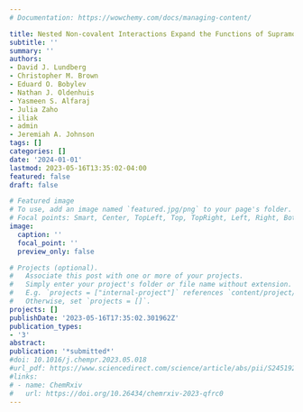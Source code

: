 ```yaml
---
# Documentation: https://wowchemy.com/docs/managing-content/

title: Nested Non-covalent Interactions Expand the Functions of Supramolecular Polymer Networks
subtitle: ''
summary: ''
authors:
- David J. Lundberg
- Christopher M. Brown
- Eduard O. Bobylev
- Nathan J. Oldenhuis
- Yasmeen S. Alfaraj
- Julia Zaho
- iliak
- admin
- Jeremiah A. Johnson
tags: []
categories: []
date: '2024-01-01'
lastmod: 2023-05-16T13:35:02-04:00
featured: false
draft: false

# Featured image
# To use, add an image named `featured.jpg/png` to your page's folder.
# Focal points: Smart, Center, TopLeft, Top, TopRight, Left, Right, BottomLeft, Bottom, BottomRight.
image:
  caption: ''
  focal_point: ''
  preview_only: false

# Projects (optional).
#   Associate this post with one or more of your projects.
#   Simply enter your project's folder or file name without extension.
#   E.g. `projects = ["internal-project"]` references `content/project/deep-learning/index.md`.
#   Otherwise, set `projects = []`.
projects: []
publishDate: '2023-05-16T17:35:02.301962Z'
publication_types:
- '3'
abstract: 
publication: '*submitted*'
#doi: 10.1016/j.chempr.2023.05.018
#url_pdf: https://www.sciencedirect.com/science/article/abs/pii/S2451929423002504
#links:
# - name: ChemRxiv
#   url: https://doi.org/10.26434/chemrxiv-2023-qfrc0
---
```


